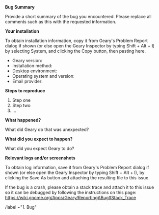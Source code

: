 **Bug Summary**

Provide a short summary of the bug you encountered. Please replace all
comments such as this with the requested information.


**Your installation**

To obtain installation information, copy it from Geary's Problem
Report dialog if shown (or else open the Geary Inspector by typing
Shift + Alt + I) by selecting System, and clicking the Copy
button, then pasting here.

 * Geary version:                    <!-- "x.y.z" -->
 * Installation method:              <!-- Package? Flathub? Self-compiled? -->
 * Desktop environment:              <!-- GNOME? KDE? Something else? -->
 * Operating system and version:     <!-- Ubuntu 18.04? Fedora 29? -->
 * Email provider:                   <!-- Gmail, Yahoo, Outlook.com, something else? -->


**Steps to reproduce**

 1. Step one
 2. Step two
 3. ...


**What happened?**

What did Geary do that was unexpected?


**What did you expect to happen?**

What did you expect Geary to do?


**Relevant logs and/or screenshots**

To obtain log information, save it from Geary's Problem Report dialog
if shown (or else open the Geary Inspector by typing Shift + Alt + I),
by clicking the Save As button and attaching the resulting file
to this issue.

If the bug is a crash, please obtain a stack trace and attach it to
this issue so it can be debugged by following the instructions on this
page: https://wiki.gnome.org/Apps/Geary/ReportingABug#Stack_Trace


<!-- Do not remove the following line -->
/label ~"1. Bug"
